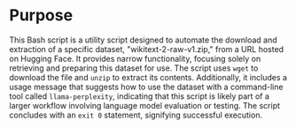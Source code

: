 # Purpose
This Bash script is a utility script designed to automate the download and extraction of a specific dataset, "wikitext-2-raw-v1.zip," from a URL hosted on Hugging Face. It provides narrow functionality, focusing solely on retrieving and preparing this dataset for use. The script uses `wget` to download the file and `unzip` to extract its contents. Additionally, it includes a usage message that suggests how to use the dataset with a command-line tool called `llama-perplexity`, indicating that this script is likely part of a larger workflow involving language model evaluation or testing. The script concludes with an `exit 0` statement, signifying successful execution.
